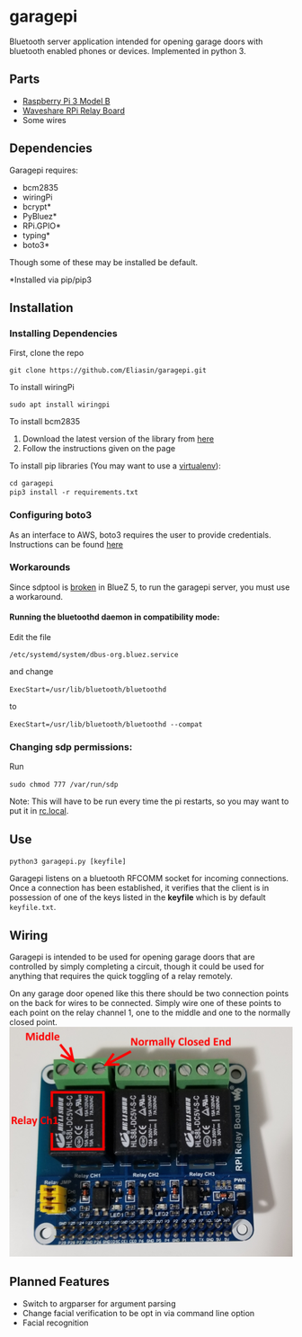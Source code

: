 # garagepi

Bluetooth server application intended for opening garage doors with bluetooth enabled phones or devices. Implemented in python 3.

## Parts
* [Raspberry Pi 3 Model B](https://www.raspberrypi.org/products/raspberry-pi-3-model-b/)
* [Waveshare RPi Relay Board](https://www.waveshare.com/rpi-relay-board.htm)
* Some wires

## Dependencies
Garagepi requires:
* bcm2835
* wiringPi
* bcrypt*
* PyBluez*
* RPi.GPIO*
* typing*
* boto3* 

Though some of these may be installed be default.

\*Installed via pip/pip3

## Installation

### Installing Dependencies
First, clone the repo
```
git clone https://github.com/Eliasin/garagepi.git
```

To install wiringPi
```
sudo apt install wiringpi
```

To install bcm2835
1. Download the latest version of the library from [here](http://www.airspayce.com/mikem/bcm2835/)
2. Follow the instructions given on the page

To install pip libraries (You may want to use a [virtualenv](https://virtualenv.pypa.io/en/stable/)):
```
cd garagepi
pip3 install -r requirements.txt
```

### Configuring boto3
As an interface to AWS, boto3 requires the user to provide credentials. Instructions can be found [here](http://boto3.readthedocs.io/en/latest/guide/configuration.html)

### Workarounds
Since sdptool is [broken](https://raspberrypi.stackexchange.com/questions/41776/failed-to-connect-to-sdp-server-on-ffffff000000-no-such-file-or-directory) in BlueZ 5, to run the garagepi server, you must use a workaround.

#### Running the bluetoothd daemon in compatibility mode:
Edit the file
```
/etc/systemd/system/dbus-org.bluez.service
```
and change

`ExecStart=/usr/lib/bluetooth/bluetoothd`

to

`ExecStart=/usr/lib/bluetooth/bluetoothd --compat`

### Changing sdp permissions:
Run

`sudo chmod 777 /var/run/sdp`

Note: This will have to be run every time the pi restarts, so you may want to put it in [rc.local](https://www.raspberrypi.org/documentation/linux/usage/rc-local.md).

## Use
`python3 garagepi.py [keyfile]`

Garagepi listens on a bluetooth RFCOMM socket for incoming connections. Once a connection has been established, it verifies that the client is in possession of one of the keys listed in the **keyfile** which is by default `keyfile.txt`.

## Wiring
Garagepi is intended to be used for opening garage doors that are controlled by simply completing a circuit, though it could be used for anything that requires the quick toggling of a relay remotely.

On any garage door opened like this there should be two connection points on the back for wires to be connected. Simply wire one of these points to each point on the relay channel 1, one to the middle and one to the normally closed point.
![Relay Wiring Example](https://github.com/Eliasin/garagepi/blob/master/relay.jpg)

## Planned Features
* Switch to argparser for argument parsing
* Change facial verification to be opt in via command line option
* Facial recognition
